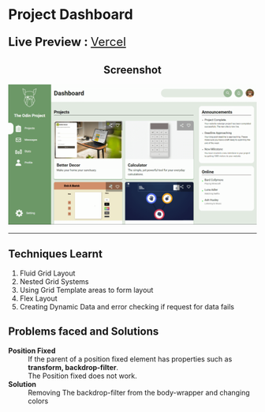 <h1>Project Dashboard</h1>
<p style="font-size:1.5rem"><strong>Live Preview : </strong> <a href="https://odinprojects-bene.vercel.app/projects/dashboard/">Vercel</a></p>



<center><h2>Screenshot</h2></center>
<center><img src="./assets/projects/dashboard.png"></center>
<hr/>

<h2>Techniques Learnt</h2>
<ol>
    <li>Fluid Grid Layout</li>
    <li>Nested Grid Systems</li>
    <li>Using Grid Template areas to form layout</li>
    <li>Flex Layout</li>
    <li>Creating Dynamic Data and error checking if request for data fails</li>
</ol>

<h2>Problems faced and Solutions</h2>
<dl>
    <dt><strong>Position Fixed</strong></dt>
    <dd>If the parent of a position fixed element has properties such as <strong>transform, backdrop-filter</strong>.<br>The Position fixed does not work.</dd>
    <dt><strong>Solution</strong></dt>
    <dd>Removing The backdrop-filter from the body-wrapper and changing colors</dd>
</dl>
